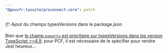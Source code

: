 ```yaml
---
"@gouvfr-lasuite/proconnect.core": patch
---
```


📦️ Ajout du champs typesVersions dans le package.json

Bien que [le champ `exports` est prioritaire sur typesVersions dans les version TypeScript >=4.9](https://www.typescriptlang.org/docs/handbook/release-notes/typescript-4-9.html#exports-is-prioritized-over-typesversions), pour PCF, il est nécessaire de le spécifier pour rendre Jest heureux...
